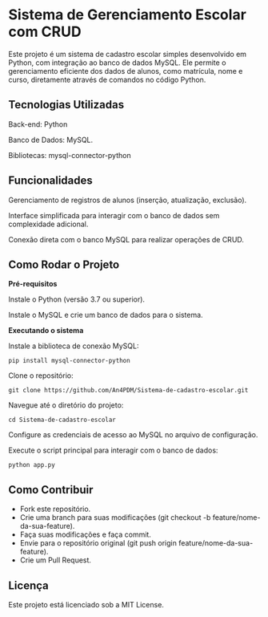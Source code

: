 # Sistema de Gerenciamento Escolar com CRUD
<p> Este projeto é um sistema de cadastro escolar simples desenvolvido em Python, com integração ao banco de dados MySQL. Ele permite o gerenciamento eficiente dos dados de alunos, como matrícula, nome e curso, diretamente através de comandos no código Python. </p>

## Tecnologias Utilizadas
<p> Back-end: Python </p>
<p> Banco de Dados: MySQL. </p>
<p> Bibliotecas: mysql-connector-python </p>

## Funcionalidades
<p> Gerenciamento de registros de alunos (inserção, atualização, exclusão). </p>
<p> Interface simplificada para interagir com o banco de dados sem complexidade adicional. </p>
<p> Conexão direta com o banco MySQL para realizar operações de CRUD. </p>

## Como Rodar o Projeto
**Pré-requisitos**
<p> Instale o Python (versão 3.7 ou superior).</p>
<p> Instale o MySQL e crie um banco de dados para o sistema. </p>

**Executando o sistema**
<p> Instale a biblioteca de conexão MySQL: </p>

```
pip install mysql-connector-python
```
<p> Clone o repositório: </p>

```
git clone https://github.com/An4PDM/Sistema-de-cadastro-escolar.git
```

<p> Navegue até o diretório do projeto:</p>

```
cd Sistema-de-cadastro-escolar
```

<p> Configure as credenciais de acesso ao MySQL no arquivo de configuração. </p>

<p> Execute o script principal para interagir com o banco de dados: </p>

```
python app.py
```

## Como Contribuir
<ul>
  <li> Fork este repositório. </li>
  <li> Crie uma branch para suas modificações (git checkout -b feature/nome-da-sua-feature). </li>
  <li> Faça suas modificações e faça commit. </li>
  <li> Envie para o repositório original (git push origin feature/nome-da-sua-feature). </li>
  <li> Crie um Pull Request. </li>
</ul>

## Licença
Este projeto está licenciado sob a MIT License.
